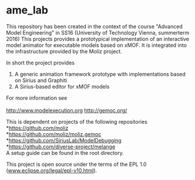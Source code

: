 # ame_lab

This repository has been created in the context of the course "Advanced Model Engineering" in SS16 (University of Technology Vienna, summerterm 2016)
This projects provides a prototypical implementation of an interactive model animator for executable models based on xMOF. It is integrated into the infrastructure provided by the Moliz project.

In short the project provides</br>
1. A generic animation framework prototype with implementations based on Sirius and Graphiti</br>
2. A Sirius-based editor for xMOF models</br>


For more information see</br></br>
http://www.modelexecution.org
http://gemoc.org/

This is dependent on projects of the following repositories</br>
*https://github.com/moliz </br>
*https://github.com/moliz/moliz.gemoc</br>
*https://github.com/SiriusLab/ModelDebugging</br>
*https://github.com/diverse-project/melange</br>
A setup guide can be found in the root directory.

This project is open source under the terms of the EPL 1.0 (www.eclipse.org/legal/epl-v10.html).
